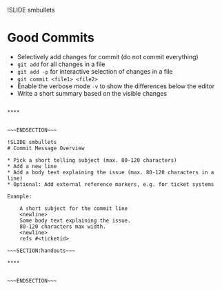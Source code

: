 !SLIDE smbullets
# Good Commits

* Selectively add changes for commit (do not commit everything)
 * `git add` for all changes in a file
 * `git add -p` for interactive selection of changes in a file
* `git commit <file1> <file2>`
* Enable the verbose mode `-v` to show the differences below the editor
 * Write a short summary based on the visible changes

~~~SECTION:handouts~~~

****


~~~ENDSECTION~~~

!SLIDE smbullets
# Commit Message Overview

* Pick a short telling subject (max. 80-120 characters)
* Add a new line
* Add a body text explaining the issue (max. 80-120 characters in a line)
* Optional: Add external reference markers, e.g. for ticket systems

Example:

    A short subject for the commit line
    <newline>
    Some body text explaining the issue.
    80-120 characters max width.
    <newline>
    refs #<ticketid>

~~~SECTION:handouts~~~

****


~~~ENDSECTION~~~

